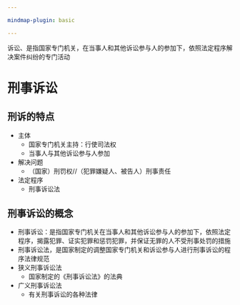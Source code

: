 ```yaml
---

mindmap-plugin: basic

---
```


诉讼、是指国家专门机关，在当事人和其他诉讼参与人的参加下，依照法定程序解决案件纠纷的专门活动
# 刑事诉讼
## 刑诉的特点
- 主体
	- 国家专门机关主持：行使司法权
	- 当事人与其他诉讼参与人参加
- 解决问题
	- （国家）刑罚权//（犯罪嫌疑人、被告人）刑事责任
- 法定程序
	- 刑事诉讼法
## 刑事诉讼的概念
- 刑事诉讼：是指国家专门机关在当事人和其他诉讼参与人的参加下，依照法定程序，揭露犯罪、证实犯罪和惩罚犯罪，并保证无罪的人不受刑事处罚的措施
- 刑事诉讼法，是国家制定的调整国家专门机关和诉讼参与人进行刑事诉讼的程序法律规范
- 狭义刑事诉讼法
	- 国家制定的《刑事诉讼法》的法典
- 广义刑事诉讼法
	- 有关刑事诉讼的各种法律